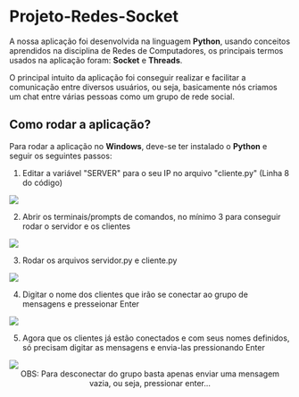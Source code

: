# Projeto-Redes-Socket

<p>A nossa aplicação foi desenvolvida na linguagem <b>Python</b>, usando conceitos aprendidos na disciplina de Redes de Computadores, os principais termos usados na aplicação foram: <b>Socket</b> e <b>Threads</b>.</p>

<p>O principal intuito da aplicação foi conseguir realizar e facilitar a comunicação entre diversos usuários, ou seja, basicamente nós criamos um chat entre várias pessoas como um grupo de rede social.</p>

## Como rodar a aplicação?

<p>Para rodar a aplicação no <b>Windows</b>, deve-se ter instalado o <b>Python</b> e seguir os seguintes passos:</p>

1. Editar a variável "SERVER" para o seu IP no arquivo "cliente.py" (Linha 8 do código)
<img src="https://cdn.discordapp.com/attachments/886361612125085716/998361814364602408/unknown.png">

2. Abrir os terminais/prompts de comandos, no mínimo 3 para conseguir rodar o servidor e os clientes
<img src="https://cdn.discordapp.com/attachments/886361612125085716/998362338417725440/unknown.png">

3. Rodar os arquivos servidor.py e cliente.py
<img src="https://cdn.discordapp.com/attachments/886361612125085716/998362975389876424/unknown.png">

4. Digitar o nome dos clientes que irão se conectar ao grupo de mensagens e presseionar Enter
<img src="https://cdn.discordapp.com/attachments/886361612125085716/998363099138621490/unknown.png">

5. Agora que os clientes já estão conectados e com seus nomes definidos, só precisam digitar as mensagens e envia-las pressionando Enter
<img src="https://cdn.discordapp.com/attachments/886361612125085716/998363367016255598/unknown.png">

<div align="center">OBS: Para desconectar do grupo basta apenas enviar uma mensagem vazia, ou seja, pressionar enter...</div>
